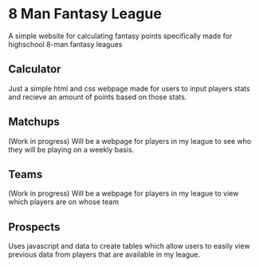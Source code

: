# 8 Man Fantasy League
A simple website for calculating fantasy points specifically made for highschool 8-man fantasy leagues

## Calculator
Just a simple html and css webpage made for users to input players stats and recieve an amount of points based on those stats.

## Matchups
(Work in progress) Will be a webpage for players in my league to see who they will be playing on a weekly basis.

## Teams
(Work in progress) Will be a webpage for players in my league to view which players are on whose team

## Prospects
Uses javascript and data to create tables which allow users to easily view previous data from players that are available in my league.